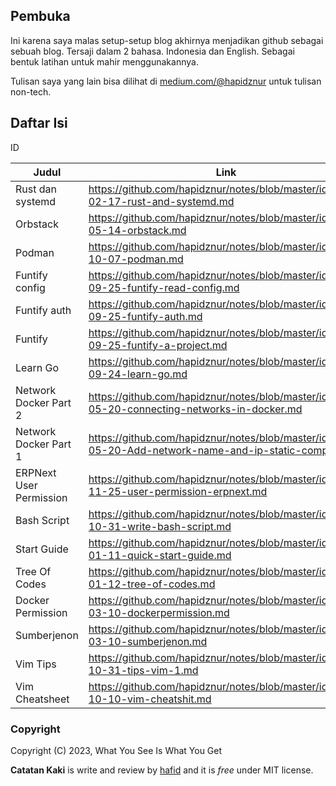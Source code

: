 ## Pembuka

Ini karena saya malas setup-setup blog akhirnya menjadikan github sebagai sebuah blog. Tersaji dalam 2 bahasa. Indonesia dan English. Sebagai bentuk latihan untuk mahir menggunakannya. 

Tulisan saya yang lain bisa dilihat di [medium.com/@hapidznur](https://medium.com/@hapidznur) untuk tulisan non-tech.

## Daftar Isi
ID

| Judul       | Link        |
| ----------- | ----------- |
| Rust dan systemd | https://github.com/hapidznur/notes/blob/master/id/2025-02-17-rust-and-systemd.md|
| Orbstack |https://github.com/hapidznur/notes/blob/master/id/2023-05-14-orbstack.md|
| Podman  |https://github.com/hapidznur/notes/blob/master/id/2020-10-07-podman.md|
| Funtify config  |https://github.com/hapidznur/notes/blob/master/id/2020-09-25-funtify-read-config.md|
| Funtify auth  |https://github.com/hapidznur/notes/blob/master/id/2020-09-25-funtify-auth.md|
| Funtify  |https://github.com/hapidznur/notes/blob/master/id/2020-09-25-funtify-a-project.md|
| Learn Go  |https://github.com/hapidznur/notes/blob/master/id/2020-09-24-learn-go.md|
| Network Docker Part 2  |https://github.com/hapidznur/notes/blob/master/id/2019-05-20-connecting-networks-in-docker.md|
| Network Docker Part 1  |https://github.com/hapidznur/notes/blob/master/id/2019-05-20-Add-network-name-and-ip-static-compose.md|
| ERPNext User Permission  |https://github.com/hapidznur/notes/blob/master/id/2018-11-25-user-permission-erpnext.md|
| Bash Script  |https://github.com/hapidznur/notes/blob/master/id/2018-10-31-write-bash-script.md|
| Start Guide  |https://github.com/hapidznur/notes/blob/master/id/2018-01-11-quick-start-guide.md|
| Tree Of Codes  |https://github.com/hapidznur/notes/blob/master/id/2018-01-12-tree-of-codes.md|
| Docker Permission |https://github.com/hapidznur/notes/blob/master/id/2018-03-10-dockerpermission.md|
| Sumberjenon  |https://github.com/hapidznur/notes/blob/master/id/2018-03-10-sumberjenon.md|
| Vim Tips  |https://github.com/hapidznur/notes/blob/master/id/2018-10-31-tips-vim-1.md|
| Vim Cheatsheet | https://github.com/hapidznur/notes/blob/master/id/2017-10-10-vim-cheatshit.md |

### Copyright
Copyright (C) 2023, What You See Is What You Get

**Catatan Kaki** is write and review by [hafid](https://github.com/hapidznur) and it is *free* under MIT license. 
